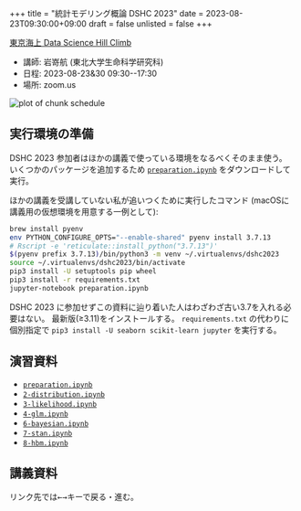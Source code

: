 +++
title = "統計モデリング概論 DSHC 2023"
date = 2023-08-23T09:30:00+09:00
draft = false
unlisted = false
+++

[東京海上 Data Science Hill Climb](https://tokiomarine-dshc.com/)

- 講師: 岩嵜航 (東北大学生命科学研究科)
- 日程: 2023-08-23&30 09:30--17:30
- 場所: zoom.us

![plot of chunk schedule](figure/schedule-1.svg)

## 実行環境の準備

DSHC 2023 参加者はほかの講義で使っている環境をなるべくそのまま使う。
いくつかのパッケージを追加するため
[`preparation.ipynb`](./preparation.ipynb) をダウンロードして実行。

ほかの講義を受講していない私が追いつくために実行したコマンド
(macOSに講義用の仮想環境を用意する一例として):
```sh
brew install pyenv
env PYTHON_CONFIGURE_OPTS="--enable-shared" pyenv install 3.7.13
# Rscript -e 'reticulate::install_python("3.7.13")'
$(pyenv prefix 3.7.13)/bin/python3 -m venv ~/.virtualenvs/dshc2023
source ~/.virtualenvs/dshc2023/bin/activate
pip3 install -U setuptools pip wheel
pip3 install -r requirements.txt
jupyter-notebook preparation.ipynb
```

DSHC 2023 に参加せずこの資料に辿り着いた人はわざわざ古い3.7を入れる必要はない。
最新版(≥3.11)をインストールする。
`requirements.txt` の代わりに個別指定で
`pip3 install -U seaborn scikit-learn jupyter`
を実行する。


## 演習資料

- [`preparation.ipynb`](./preparation.ipynb)
- [`2-distribution.ipynb`](./2-distribution.ipynb)
- [`3-likelihood.ipynb`](./3-likelihood.ipynb)
- [`4-glm.ipynb`](4-glm.ipynb)
- [`6-bayesian.ipynb`](6-bayesian.ipynb)
- [`7-stan.ipynb`](7-stan.ipynb)
- [`8-hbm.ipynb`](8-hbm.ipynb)


## 講義資料

リンク先では<kbd>←</kbd><kbd>→</kbd>キーで戻る・進む。
